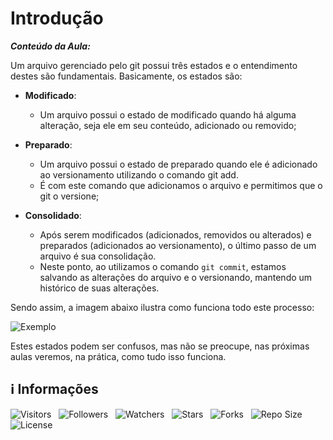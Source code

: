 <!-- Título -->
# Introdução

***Conteúdo da Aula:***

Um arquivo gerenciado pelo git possui três estados e o entendimento destes são fundamentais. Basicamente, os estados são:

* **Modificado**:
  * Um arquivo possui o estado de modificado quando há alguma alteração, seja ele em seu conteúdo, adicionado ou removido;

* **Preparado**:
  * Um arquivo possui o estado de preparado quando ele é adicionado ao versionamento utilizando o comando git add.
  * É com este comando que adicionamos o arquivo e permitimos que o git o versione;

* **Consolidado**:
  * Após serem modificados (adicionados, removidos ou alterados) e preparados (adicionados ao versionamento), o último passo de um arquivo é sua consolidação.
  * Neste ponto, ao utilizamos o comando `git commit`, estamos salvando as alterações do arquivo e o versionando, mantendo um histórico de suas alterações.

Sendo assim, a imagem abaixo ilustra como funciona todo este processo:

![Exemplo](https://d2v0x26thbzlwf.cloudfront.net/prod/527/img/rId10zt34qjks.3zg.png)

Estes estados podem ser confusos, mas não se preocupe, nas próximas aulas veremos, na prática, como tudo isso funciona.

<!-- Informações -->
## &#8505; Informações

![Visitors](https://api.visitorbadge.io/api/visitors?path=Devsgeeknerd%2Fcla-int-arq-seu-est-git-fun-bas&label=Visitantes&labelColor=%23700070&labelStyle=none&countColor=%23000fff&style=plastic&color=%23ffffff "Total de Visitantes")
&nbsp;
![Followers](https://img.shields.io/github/followers/Devsgeeknerd?style=p&label=Seguidores&labelColor=800080&color=000fff "Total de Seguidores")
&nbsp;
![Watchers](https://img.shields.io/github/watchers/Devsgeeknerd/cla-int-arq-seu-est-git-fun-bas?style=p&label=Observadores&labelColor=800080&color=000fff "Total de Observadores")
&nbsp;
![Stars](https://img.shields.io/github/stars/Devsgeeknerd/cla-int-arq-seu-est-git-fun-bas?style=p&label=Estrelas&labelColor=800080&color=000fff "Total de Estrelas")
&nbsp;
![Forks](https://img.shields.io/github/forks/Devsgeeknerd/cla-int-arq-seu-est-git-fun-bas?style=p&label=Bifurcações&labelColor=800080&color=000fff "Total de Bifurcações")
&nbsp;
![Repo Size](https://img.shields.io/github/repo-size/Devsgeeknerd/cla-int-arq-seu-est-git-fun-bas?style=p&label=Tamanho&labelColor=800080&color=000fff "Tamanho do Repositório")
&nbsp;
![License](https://img.shields.io/github/license/Devsgeeknerd/cla-int-arq-seu-est-git-fun-bas?style=p&label=Licença&labelColor=800080&color=000fff "Licença do Repositório")
